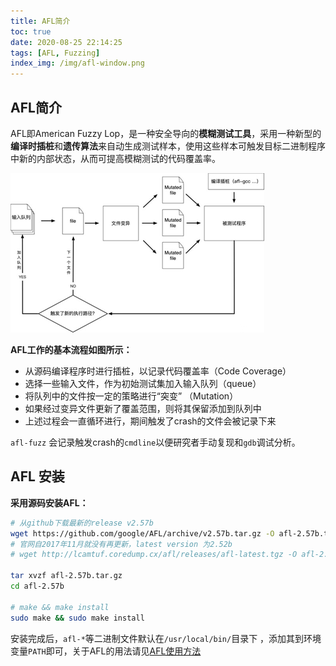 ```yaml
---
title: AFL简介
toc: true
date: 2020-08-25 22:14:25
tags: [AFL, Fuzzing]
index_img: /img/afl-window.png
---
```


## AFL简介

AFL即American Fuzzy Lop，是一种安全导向的**模糊测试工具**，采用一种新型的**编译时插桩**和**遗传算法**来自动生成测试样本，使用这些样本可触发目标二进制程序中新的内部状态，从而可提高模糊测试的代码覆盖率。

<!--more-->



<img src="https://raw.githubusercontent.com/QGrain/picgo-bed/master/figure/20201012164706.png"/>

**AFL工作的基本流程如图所示：**

-  从源码编译程序时进行插桩，以记录代码覆盖率（Code Coverage） 
-  选择一些输入文件，作为初始测试集加入输入队列（queue） 
-  将队列中的文件按一定的策略进行“突变” （Mutation）
-  如果经过变异文件更新了覆盖范围，则将其保留添加到队列中 
-  上述过程会一直循环进行，期间触发了crash的文件会被记录下来 

`afl-fuzz` 会记录触发crash的`cmdline`以便研究者手动复现和`gdb`调试分析。

## AFL 安装

**采用源码安装AFL：**

```bash
# 从github下载最新的release v2.57b
wget https://github.com/google/AFL/archive/v2.57b.tar.gz -O afl-2.57b.tar.gz
# 官网自2017年11月就没有再更新，latest version 为2.52b
# wget http://lcamtuf.coredump.cx/afl/releases/afl-latest.tgz -O afl-2.52b.tar.gz

tar xvzf afl-2.57b.tar.gz
cd afl-2.57b

# make && make install
sudo make && sudo make install
```

 安装完成后，`afl-*`等二进制文件默认在`/usr/local/bin/`目录下 ，添加其到环境变量`PATH`即可，关于AFL的用法请见[AFL使用方法]()